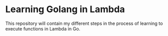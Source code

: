 # Learning Golang in Lambda

This repository will contain my different steps in the process of learning to execute
functions in Lambda in Go.